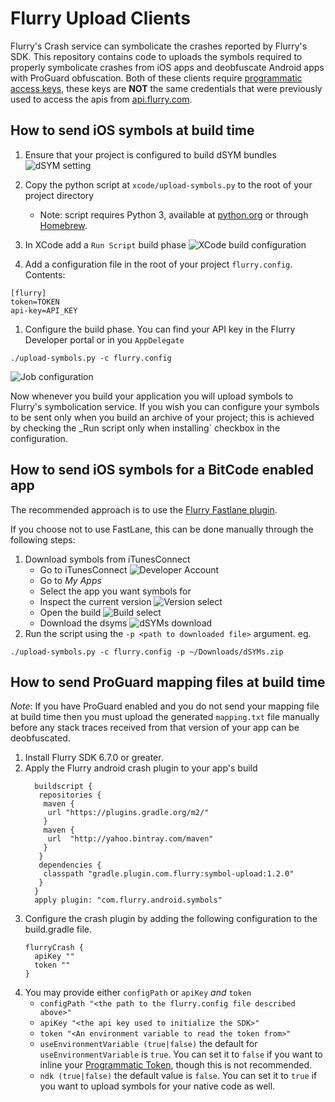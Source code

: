 # Flurry Upload Clients

Flurry's Crash service can symbolicate the crashes reported by Flurry's SDK.
This repository contains code to uploads the symbols required to properly symbolicate
crashes from iOS apps and deobfuscate Android apps with ProGuard obfuscation. Both of these clients require
[programmatic access keys][programmatic-access], these keys are **NOT** the same credentials
that were previously used to access the apis from [api.flurry.com](api.flurry.com).

## How to send iOS symbols at build time

1. Ensure that your project is configured to build dSYM bundles
   ![dSYM setting](instructions/build-dsym-setting.png)
1. Copy the python script at `xcode/upload-symbols.py` to the root of your project directory
   - Note: script requires Python 3, available at [python.org](https://www.python.org/downloads/mac-osx/) or through [Homebrew](https://brew.sh/).

1. In XCode add a `Run Script` build phase
   ![XCode build configuration](instructions/xcode-phases.png)
1. Add a configuration file in the root of your project `flurry.config`. Contents:
  ```
  [flurry]
  token=TOKEN
  api-key=API_KEY
  ```
1. Configure the build phase. You can find your API key in the Flurry Developer portal or in you `AppDelegate`
  ```
  ./upload-symbols.py -c flurry.config
  ```
  ![Job configuration](instructions/job-config.png)

Now whenever you build your application you will upload symbols to Flurry's symbolication service. If you wish
you can configure your symbols to be sent only when you build an archive of your project; this is achieved by checking
the _Run script only when installing` checkbox in the configuration.

## How to send iOS symbols for a BitCode enabled app

The recommended approach is to use the [Flurry Fastlane plugin](https://github.com/flurry/fastlane-plugin-flurry).

If you choose not to use FastLane, this can be done manually through the following steps:

1. Download symbols from iTunesConnect
   - Go to iTunesConnect
     ![Developer Account](instructions/bitcode-connect.png)
   - Go to _My Apps_
   - Select the app you want symbols for
   - Inspect the current version
     ![Version select](instructions/bitcode-version.png)
   - Open the build
     ![Build select](instructions/bitcode-build.png)
   - Download the dsyms
     ![dSYMs download](instructions/bitcode-dsyms.png)
1. Run the script using the `-p <path to downloaded file>` argument. eg.
```
./upload-symbols.py -c flurry.config -p ~/Downloads/dSYMs.zip
```

## How to send ProGuard mapping files at build time

*Note*: If you have ProGuard enabled and you do not send your mapping file at build time then you must upload the
generated `mapping.txt` file manually before any stack traces received from that version of your app can be deobfuscated.

1. Install Flurry SDK 6.7.0 or greater.
1. Apply the Flurry android crash plugin to your app's build
   ```
     buildscript {
      repositories {
       maven {
        url "https://plugins.gradle.org/m2/"
       }
       maven {
        url  "http://yahoo.bintray.com/maven"
       }
      }
      dependencies {
       classpath "gradle.plugin.com.flurry:symbol-upload:1.2.0"
      }
     }
     apply plugin: "com.flurry.android.symbols"
   ```
1. Configure the crash plugin by adding the following configuration to the build.gradle file.
   ```
   flurryCrash {
     apiKey ""
     token ""
   }
   ```
1. You may provide either `configPath` or `apiKey` *and* `token`
   - `configPath "<the path to the flurry.config file described above>"`
   - `apiKey "<the api key used to initialize the SDK>"`
   - `token "<An environment variable to read the token from>"`
   - `useEnvironmentVariable (true|false)` the default for `useEnvironmentVariable` is `true`. You can set it to `false`
     if you want to inline your [Programmatic Token][programmatic-access], though this is not recommended.
   - `ndk (true|false)` the default value is `false`. You can set it to `true` if you want to upload symbols for your native code as well.

[programmatic-access]: https://developer.yahoo.com/flurry/docs/api/code/apptoken/
[plugin-install]: https://plugins.gradle.org/plugin/com.flurry.android.symbols
